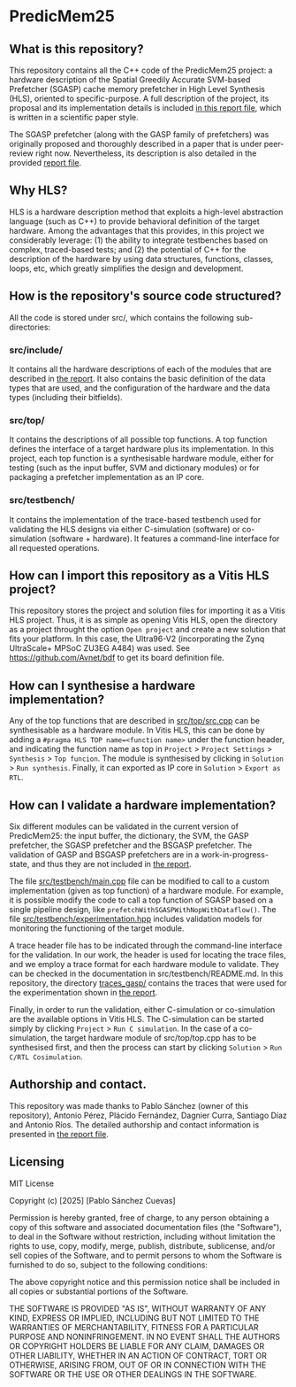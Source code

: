 # PredicMem25

## What is this repository?

This repository contains all the C++ code of the PredicMem25 project: a hardware description of the Spatial Greedily Accurate SVM-based Prefetcher (SGASP) cache memory prefetcher in High Level Synthesis (HLS), oriented to specific-purpose. A full description of the project, its proposal and its implementation details is included [in this report file](report.pdf), which is written in a scientific paper style.

The SGASP prefetcher (along with the GASP family of prefetchers) was originally proposed and thoroughly described in a paper that is under peer-review right now. Nevertheless, its description is also detailed in the provided [report file](report.pdf).

## Why HLS?

HLS is a hardware description method that exploits a high-level abstraction language (such as C++) to provide behavioral definition of the target hardware. Among the advantages that this provides, in this project we considerably leverage: (1) the ability to integrate testbenches based on complex, traced-based tests; and (2) the potential of C++ for the description of the hardware by using data structures, functions, classes, loops, etc, which greatly simplifies the design and development.

## How is the repository's source code structured?

All the code is stored under src/, which contains the following sub-directories:

### src/include/

It contains all the hardware descriptions of each of the modules that are described in [the report](report.pdf). It also contains the basic definition of the data types that are used, and the configuration of the hardware and the data types (including their bitfields).

### src/top/

It contains the descriptions of all possible top functions. A top function defines the interface of a target hardware plus its implementation. In this project, each top function is a synthesisable hardware module, either for testing (such as the input buffer, SVM and dictionary modules) or for packaging a prefetcher implementation as an IP core.

### src/testbench/

It contains the implementation of the trace-based testbench used for validating the HLS designs via either C-simulation (software) or co-simulation (software + hardware). It features a command-line interface for all requested operations.

## How can I import this repository as a Vitis HLS project?

This repository stores the project and solution files for importing it as a Vitis HLS project. Thus, it is as simple as opening Vitis HLS, open the directory as a project throught the option `Open project` and create a new solution that fits your platform. In this case, the Ultra96-V2 (incorporating the Zynq UltraScale+ MPSoC ZU3EG A484) was used. See https://github.com/Avnet/bdf to get its board definition file.

## How can I synthesise a hardware implementation?

Any of the top functions that are described in [src/top/src.cpp](src/top/src.cpp) can be synthesisable as a hardware module. In Vitis HLS, this can be done by adding a `#pragma HLS TOP name=<function name>` under the function header, and indicating the function name as top in `Project` > `Project Settings` > `Synthesis` > `Top funcion`. The module is synthesised by clicking in `Solution` > `Run synthesis`. Finally, it can exported as IP core in `Solution` > `Export as RTL`.

## How can I validate a hardware implementation?

Six different modules can be validated in the current version of PredicMem25: the input buffer, the dictionary, the SVM, the GASP prefetcher, the SGASP prefetcher and the BSGASP prefetcher. The validation of GASP and BSGASP prefetchers are in a work-in-progress-state, and thus they are not included in [the report](report.pdf).

The file [src/testbench/main.cpp](src/testbench/main.cpp) file can be modified to call to a custom implementation (given as top function) of a hardware module. For example, it is possible modify the code to call a top function of SGASP based on a single pipeline design, like `prefetchWithSGASPWithNopWithDataflow()`. The file [src/testbench/experimentation.hpp](src/testbench/experimentation.hpp) includes validation models for monitoring the functioning of the target module.

A trace header file has to be indicated through the command-line interface for the validation. In our work, the header is used for locating the trace files, and we employ a trace format for each hardware module to validate. They can be checked in the documentation in src/testbench/README.md. In this repository, the directory [traces_gasp/](traces_gasp/) contains the traces that were used for the experimentation shown in [the report](report.pdf).

Finally, in order to run the validation, either C-simulation or co-simulation are the available options in Vitis HLS. The C-simulation can be started simply by clicking `Project` > `Run C simulation`. In the case of a co-simulation, the target hardware module of src/top/top.cpp has to be synthesised first, and then the process can start by clicking `Solution` > `Run C/RTL Cosimulation`.

## Authorship and contact.

This repository was made thanks to Pablo Sánchez (owner of this repository), Antonio Pérez, Plácido Fernández, Dagnier Curra, Santiago Díaz and Antonio Ríos. The detailed authorship and contact information is presented in [the report file](report.pdf).

## Licensing

MIT License

Copyright (c) [2025] [Pablo Sánchez Cuevas]

Permission is hereby granted, free of charge, to any person obtaining a copy of this software and associated documentation files (the "Software"), to deal in the Software without restriction, including without limitation the rights to use, copy, modify, merge, publish, distribute, sublicense, and/or sell copies of the Software, and to permit persons to whom the Software is furnished to do so, subject to the following conditions:

The above copyright notice and this permission notice shall be included in all copies or substantial portions of the Software.

THE SOFTWARE IS PROVIDED "AS IS", WITHOUT WARRANTY OF ANY KIND, EXPRESS OR IMPLIED, INCLUDING BUT NOT LIMITED TO THE WARRANTIES OF MERCHANTABILITY, FITNESS FOR A PARTICULAR PURPOSE AND NONINFRINGEMENT. IN NO EVENT SHALL THE AUTHORS OR COPYRIGHT HOLDERS BE LIABLE FOR ANY CLAIM, DAMAGES OR OTHER LIABILITY, WHETHER IN AN ACTION OF CONTRACT, TORT OR OTHERWISE, ARISING FROM, OUT OF OR IN CONNECTION WITH THE SOFTWARE OR THE USE OR OTHER DEALINGS IN THE SOFTWARE.